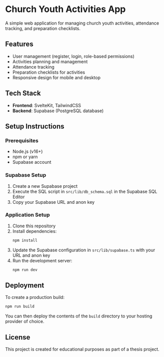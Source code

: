 # Church Youth Activities App

A simple web application for managing church youth activities, attendance tracking, and preparation checklists.

## Features

- User management (register, login, role-based permissions)
- Activities planning and management
- Attendance tracking
- Preparation checklists for activities
- Responsive design for mobile and desktop

## Tech Stack

- **Frontend**: SvelteKit, TailwindCSS
- **Backend**: Supabase (PostgreSQL database)

## Setup Instructions

### Prerequisites

- Node.js (v16+)
- npm or yarn
- Supabase account

### Supabase Setup

1. Create a new Supabase project
2. Execute the SQL script in `src/lib/db_schema.sql` in the Supabase SQL Editor
3. Copy your Supabase URL and anon key

### Application Setup

1. Clone this repository
2. Install dependencies:
   ```bash
   npm install
   ```
3. Update the Supabase configuration in `src/lib/supabase.ts` with your URL and anon key
4. Run the development server:
   ```bash
   npm run dev
   ```

## Deployment

To create a production build:

```bash
npm run build
```

You can then deploy the contents of the `build` directory to your hosting provider of choice.

## License

This project is created for educational purposes as part of a thesis project.
